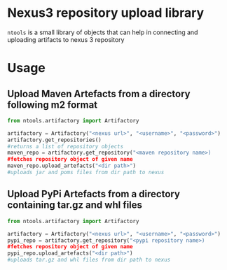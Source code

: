 # Nexus3 repository upload library
`ntools` is a small library of objects that can help in connecting and uploading artifacts to nexus 3 repository

# Usage
## Upload Maven Artefacts from a directory following m2 format
```python
from ntools.artifactory import Artifactory

artifactory = Artifactory("<nexus url>", "<username>", "<password>")
artifactory.get_repositories()
#returns a list of repository objects
maven_repo = artifactory.get_repository("<maven repository name>)
#fetches repository object of given name
maven_repo.upload_artefacts("<dir path>")
#uploads jar and poms files from dir path to nexus
```

## Upload PyPi Artefacts from a directory containing tar.gz and whl files
```python
from ntools.artifactory import Artifactory

artifactory = Artifactory("<nexus url>", "<username>", "<password>")
pypi_repo = artifactory.get_repository("<pypi repository name>)
#fetches repository object of given name
pypi_repo.upload_artefacts("<dir path>")
#uploads tar.gz and whl files from dir path to nexus
```
